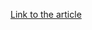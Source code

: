[Link to the article](https://proofpoint.com/us/blog/threat-insight/comprehensive-look-emotets-fall-2022-return)
